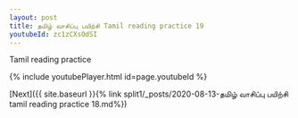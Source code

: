 ```yaml
---
layout: post
title: தமிழ் வாசிப்பு பயிற்சி Tamil reading practice 19
youtubeId: zc1zCXsOdSI
---
```

 
 
Tamil reading practice
 
 
 
 
 


{% include youtubePlayer.html id=page.youtubeId %}
 
[Next]({{ site.baseurl }}{% link  split1/_posts/2020-08-13-தமிழ் வாசிப்பு பயிற்சி tamil reading practice 18.md%})
 
